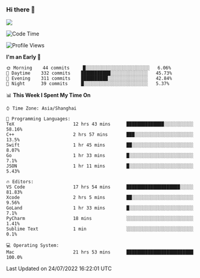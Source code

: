 ### Hi there 👋

<!--
**JJAYCHEN1e/jjaychen1e** is a ✨ _special_ ✨ repository because its `README.md` (this file) appears on your GitHub profile.

Here are some ideas to get you started:

- 🔭 I’m currently working on ...
- 🌱 I’m currently learning ...
- 👯 I’m looking to collaborate on ...
- 🤔 I’m looking for help with ...
- 💬 Ask me about ...
- 📫 How to reach me: ...
- 😄 Pronouns: ...
- ⚡ Fun fact: ...
-->

[![](https://github-readme-stats.vercel.app/api?username=jjaychen1e&show_icons=true)](https://github.com/jjaychen1e/github-readme-stats?count_private=true)

<!--START_SECTION:waka-->
![Code Time](http://img.shields.io/badge/Code%20Time-0%20secs-blue)

![Profile Views](http://img.shields.io/badge/Profile%20Views-189-blue)

**I'm an Early 🐤** 

```text
🌞 Morning    44 commits     █░░░░░░░░░░░░░░░░░░░░░░░░   6.06% 
🌆 Daytime    332 commits    ███████████░░░░░░░░░░░░░░   45.73% 
🌃 Evening    311 commits    ██████████░░░░░░░░░░░░░░░   42.84% 
🌙 Night      39 commits     █░░░░░░░░░░░░░░░░░░░░░░░░   5.37%

```


📊 **This Week I Spent My Time On** 

```text
⌚︎ Time Zone: Asia/Shanghai

💬 Programming Languages: 
TeX                      12 hrs 43 mins      ██████████████░░░░░░░░░░░   58.16% 
C++                      2 hrs 57 mins       ███░░░░░░░░░░░░░░░░░░░░░░   13.5% 
Swift                    1 hr 45 mins        ██░░░░░░░░░░░░░░░░░░░░░░░   8.07% 
Go                       1 hr 33 mins        █░░░░░░░░░░░░░░░░░░░░░░░░   7.1% 
JSON                     1 hr 11 mins        █░░░░░░░░░░░░░░░░░░░░░░░░   5.43%

🔥 Editors: 
VS Code                  17 hrs 54 mins      ████████████████████░░░░░   81.83% 
Xcode                    2 hrs 5 mins        ██░░░░░░░░░░░░░░░░░░░░░░░   9.56% 
GoLand                   1 hr 33 mins        █░░░░░░░░░░░░░░░░░░░░░░░░   7.1% 
PyCharm                  18 mins             ░░░░░░░░░░░░░░░░░░░░░░░░░   1.41% 
Sublime Text             1 min               ░░░░░░░░░░░░░░░░░░░░░░░░░   0.1%

💻 Operating System: 
Mac                      21 hrs 53 mins      █████████████████████████   100.0%

```


 Last Updated on 24/07/2022 16:22:01 UTC
<!--END_SECTION:waka-->
